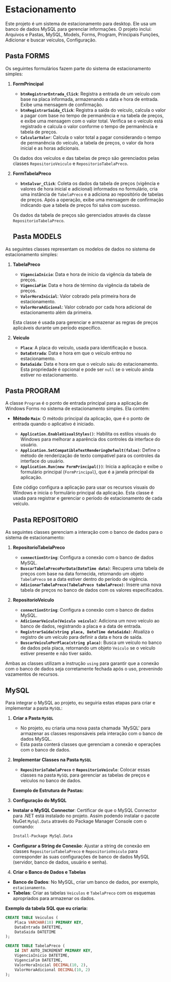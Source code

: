 # Estacionamento
Este projeto é um sistema de estacionamento para desktop. Ele usa um banco de dados MySQL para gerenciar informações. O projeto inclui:
 Arquivos e Pastas,
MySQL,
Models, 
Forms,
Program, 
Principais Funções,
Adicionar e buscar veículos,
Configuração.

## Pasta FORMS

Os seguintes formulários fazem parte do sistema de estacionamento simples:

1. **FormPrincipal**
   - **`btnRegistrarEntrada_Click`**: Registra a entrada de um veículo com base na placa informada, armazenando a data e hora de entrada. Exibe uma mensagem de confirmação.
   - **`btnRegistrarSaida_Click`**: Registra a saída do veículo, calcula o valor a pagar com base no tempo de permanência e na tabela de preços, e exibe uma mensagem com o valor total. Verifica se o veículo está registrado e calcula o valor conforme o tempo de permanência e tabela de preços.
   - **`CalcularValor`**: Calcula o valor total a pagar considerando o tempo de permanência do veículo, a tabela de preços, o valor da hora inicial e as horas adicionais.

   Os dados dos veículos e das tabelas de preço são gerenciados pelas classes `RepositorioVeiculo` e `RepositorioTabelaPreco`.

2. **FormTabelaPreco**
   - **`btnSalvar_Click`**: Coleta os dados da tabela de preços (vigência e valores de hora inicial e adicional) informados no formulário, cria uma instância de `TabelaPreco` e a adiciona ao repositório de tabelas de preços. Após a operação, exibe uma mensagem de confirmação indicando que a tabela de preços foi salva com sucesso.

   Os dados da tabela de preços são gerenciados através da classe `RepositorioTabelaPreco`.



   ## Pasta MODELS

As seguintes classes representam os modelos de dados no sistema de estacionamento simples:

1. **TabelaPreco**
   - **`VigenciaInicio`**: Data e hora de início da vigência da tabela de preços.
   - **`VigenciaFim`**: Data e hora de término da vigência da tabela de preços.
   - **`ValorHoraInicial`**: Valor cobrado pela primeira hora de estacionamento.
   - **`ValorHoraAdicional`**: Valor cobrado por cada hora adicional de estacionamento além da primeira.

   Esta classe é usada para gerenciar e armazenar as regras de preços aplicáveis durante um período específico.

2. **Veiculo**
   - **`Placa`**: A placa do veículo, usada para identificação e busca.
   - **`DataEntrada`**: Data e hora em que o veículo entrou no estacionamento.
   - **`DataSaida`**: Data e hora em que o veículo saiu do estacionamento. Esta propriedade é opcional e pode ser `null` se o veículo ainda estiver no estacionamento.


  
## Pasta PROGRAM

A classe `Program` é o ponto de entrada principal para a aplicação de Windows Forms no sistema de estacionamento simples. Ela contém:

- **Método `Main`**: O método principal da aplicação, que é o ponto de entrada quando o aplicativo é iniciado.
  - **`Application.EnableVisualStyles()`**: Habilita os estilos visuais do Windows para melhorar a aparência dos controles da interface do usuário.
  - **`Application.SetCompatibleTextRenderingDefault(false)`**: Define o método de renderização de texto compatível para os controles da interface do usuário.
  - **`Application.Run(new FormPrincipal())`**: Inicia a aplicação e exibe o formulário principal (`FormPrincipal`), que é a janela principal da aplicação.

   Este código configura a aplicação para usar os recursos visuais do Windows e inicia o formulário principal da aplicação.
   Esta classe é usada para registrar e gerenciar o período de estacionamento de cada veículo.



   ## Pasta REPOSITORIO

As seguintes classes gerenciam a interação com o banco de dados para o sistema de estacionamento:

1. **RepositorioTabelaPreco**
   - **`connectionString`**: Configura a conexão com o banco de dados MySQL.
   - **`BuscarTabelaPrecoPorData(DateTime data)`**: Recupera uma tabela de preços com base na data fornecida, retornando um objeto `TabelaPreco` se a data estiver dentro do período de vigência.
   - **`AdicionarTabelaPreco(TabelaPreco tabelaPreco)`**: Insere uma nova tabela de preços no banco de dados com os valores especificados.

2. **RepositorioVeiculo**
   - **`connectionString`**: Configura a conexão com o banco de dados MySQL.
   - **`AdicionarVeiculo(Veiculo veiculo)`**: Adiciona um novo veículo ao banco de dados, registrando a placa e a data de entrada.
   - **`RegistrarSaida(string placa, DateTime dataSaida)`**: Atualiza o registro de um veículo para definir a data e hora de saída.
   - **`BuscarVeiculoPorPlaca(string placa)`**: Busca um veículo no banco de dados pela placa, retornando um objeto `Veiculo` se o veículo estiver presente e não tiver saído.

Ambas as classes utilizam a instrução `using` para garantir que a conexão com o banco de dados seja corretamente fechada após o uso, prevenindo vazamentos de recursos.



## MySQL

Para integrar o MySQL ao projeto, eu seguiria estas etapas para criar e implementar a pasta `MySQL`:

1. **Criar a Pasta `MySQL`**
   - No projeto, eu criaria uma nova pasta chamada `MySQL' para armazenar as classes responsáveis pela interação com o banco de dados MySQL.
   - Esta pasta conterá classes que gerenciam a conexão e operações com o banco de dados.

2. **Implementar Classes na Pasta `MySQL`**
   - **`RepositorioTabelaPreco`** e **`RepositorioVeiculo`**: Colocar essas classes na pasta `MySQL` para gerenciar as tabelas de preços e veículos no banco de dados.

   **Exemplo de Estrutura de Pastas:**

3. **Configuração do MySQL**
- **Instalar o MySQL Connector**: Certificar de que o MySQL Connector para .NET está instalado no projeto. Assim podendo instalar o pacote NuGet `MySql.Data` através do Package Manager Console com o comando:
  ```bash
  Install-Package MySql.Data
  ```
- **Configurar a String de Conexão**: Ajustar a string de conexão em classes `RepositorioTabelaPreco` e `RepositorioVeiculo` para corresponder às suas configurações de banco de dados MySQL (servidor, banco de dados, usuário e senha).

4. **Criar o Banco de Dados e Tabelas**
- **Banco de Dados**: No MySQL, criar um banco de dados, por exemplo, `estacionamento`.
- **Tabelas**: Criar as tabelas `Veiculos` e `TabelaPreco` com os esquemas apropriados para armazenar os dados.

**Exemplo da tabela SQL que eu criaria:**
```sql
CREATE TABLE Veiculos (
    Placa VARCHAR(10) PRIMARY KEY,
    DataEntrada DATETIME,
    DataSaida DATETIME
);

CREATE TABLE TabelaPreco (
    Id INT AUTO_INCREMENT PRIMARY KEY,
    VigenciaInicio DATETIME,
    VigenciaFim DATETIME,
    ValorHoraInicial DECIMAL(10, 2),
    ValorHoraAdicional DECIMAL(10, 2)
);





